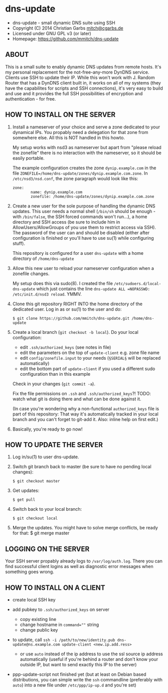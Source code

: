 dns-update
==========

* dns-update - small dynamic DNS suite using SSH
* Copyright (C) 2014  Christian Garbs <mitch@cgarbs.de>
* Licensed under GNU GPL v3 (or later)
* Homepage: https://github.com/mmitch/dns-update

ABOUT
-----

This is a small suite to enably dynamic DNS updates from remote hosts.
It's my personal replacement for the not-free-any-more DynDNS service.
Clients use SSH to update their IP.  While this won't work with J. Random Router
that has a DynDNS client built in, it works on all of my systems (they have the
capabilites for scripts and SSH connections), it's very easy to build and use and
it provides the full SSH possibilities of encryption and authentication - for free.


HOW TO INSTALL ON THE SERVER
----------------------------

1. Install a nameserver of your choice and serve a zone dedicated to your dynamical IPs.
   You propably need a delegation for that zone from somewhere else.
   All this is NOT handled in this howto.

   My setup works with nsd3 as nameserver but apart from "please reload the zonefile"
   there is no interaction with the nameserver, so it should be easily portable.

   The example configuration creates the zone `dynip.example.com` in the file
   `ZONEFILE=/home/dns-update/zones/dynip.example.com.zone`.
   In `/etc/nsd3/nsd.conf`, the zone paragraph would look like this:

   ```
   zone:
           name: dynip.example.com
           zonefile: /home/dns-update/zones/dynip.example.com.zone
   ```


2. Create a new user for the sole purpose of handling the dynamic DNS updates.
   This user needs a normal shell (`/bin/sh` should be enough - with `/bin/false`, the
   SSH forced commands won't run…), a home directory and SSH access (be sure to include
   him in AllowUsers/AllowGroups of you use them to restrict access via SSH).
   The password of the user can and should be disabled (either after configuration is
   finished or you'll have to use su(1) while configuring stuff).

   This repository is configured for a user `dns-update` with a home directory of
   `/home/dns-update`


3. Allow this new user to reload your nameserver configuration when a zonefile changes.
   
   My setup does this via sudo(8).  I created the file `/etc/sudoers.d/local-dns-update`
   which just contains the line `dns-update ALL =NOPASSWD: /etc/init.d/nsd3 reload`.
   YMMV.


4. Clone this git repository RIGHT INTO the home directory of the dedicated user.
   Log in as or su(1) to the user and do:
   ```
   $ git clone https://github.com/mmitch/dns-update.git /home/dns-update
   ```


5. Create a local branch (`git checkout -b local`).  Do your local configuration:

   * edit `.ssh/authorized_keys` (see notes in file)
   * edit the parameters on the top of `update-client` e.g. zone file name
   * edit `config/zonefile.input` to your needs (`§SERIAL§` will be replaced automatically)
   * edit the bottom part of `update-client` if you used a different sudo configuration
     than in this example

   Check in your changes (`git commit -a`).

   Fix the file permissions on `.ssh` and `.ssh/authorized_keys`?!
   TODO: watch what git is doing there and what can be done against it.
   
   (In case you're wondering why a non-functional `authorized_keys` file is part of this repository:
    That way it's automatically tracked in your local branch and you can't forget to git-add it.
	Also: inline help on first edit.)

6. Basically, you're ready to go now!



HOW TO UPDATE THE SERVER
------------------------


1. Log in/su(1) to user dns-update.

2. Switch git branch back to master (be sure to have no pending local changes):
   ```
   $ git checkout master
   ```

3. Get updates:
   ```
   $ get pull
   ```

4. Switch back to your local branch:
   ```
   $ git checkout local
   ```

5. Merge the updates.  You might have to solve merge conflicts, be ready for that:
   $ git merge master



LOGGING ON THE SERVER
---------------------

Your SSH server propably already logs to `/var/log/auth.log`.  There
you can find successful client logins as well as diagnostic error
messages when something goes wrong.



HOW TO INSTALL ON A CLIENT
--------------------------

- create local SSH key
- add pubkey to `.ssh/authorized_keys` on server
  - copy existing line
  - change hostname in `command=""` string
  - change public key
- to update, call `ssh -i /path/to/new/identity.pub dns-update@ns.example.com update-client <new.ip.add.ress>`
  - or use `auto` instead of the ip address to use the ssl source ip address automatically (useful if you're behind a router and don't know your outside IP, but want to send exactly this IP to the server)

- ppp-update-script not finished yet (but at least on Debian based distributions, you can simple write the `ssh` commandline (preferably with `auto`) into a new file under `/etc/ppp/ip-up.d` and you're set)

